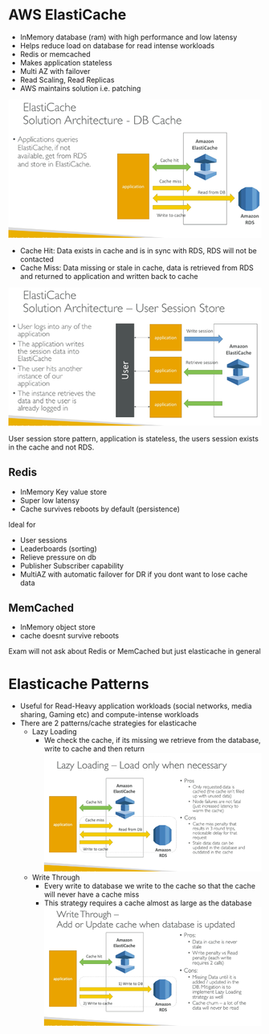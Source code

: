 # AWS ElastiCache
* InMemory database (ram) with high performance and low latensy
* Helps reduce load on database for read intense workloads
* Redis or memcached
* Makes application stateless
* Multi AZ with failover
* Read Scaling, Read Replicas
* AWS maintains solution i.e. patching

![dbcache](dbcache.png)

* Cache Hit: Data exists in cache and is in sync with RDS, RDS will not be contacted
* Cache Miss: Data missing or stale in cache, data is retrieved from RDS and returned to application and written back to cache

![user_session_store](user_session_store.png)

User session store pattern, application is stateless, the users session exists in the cache and not RDS.

## Redis
* InMemory Key value store
* Super low latensy
* Cache survives reboots by default (persistence)

Ideal for
* User sessions
* Leaderboards (sorting)
* Relieve pressure on db
* Publisher Subscriber capability
* MultiAZ with automatic failover for DR if you dont want to lose cache data

## MemCached
* InMemory object store
* cache doesnt survive reboots

Exam will not ask about Redis or MemCached but just elasticache in general

# Elasticache Patterns
* Useful for Read-Heavy application workloads (social networks, media sharing, Gaming etc) and compute-intense workloads
* There are 2 patterns/cache strategies for elasticache
  * Lazy Loading
    * We check the cache, if its missing we retrieve from the database, write to cache and then return  
![lazycache](lazycache.png)
  * Write Through
    * Every write to database we write to the cache so that the cache will never have a cache miss
    * This strategy requires a cache almost as large as the database
![writethroughstrategy](writethroughstrategy.png)

